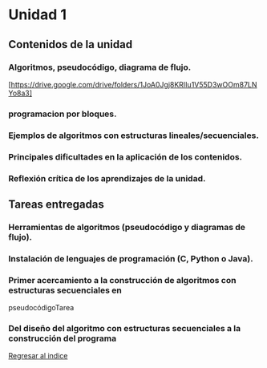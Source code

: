# Unidad 1
## Contenidos de la unidad
### Algoritmos, pseudocódigo, diagrama de flujo.

[https://drive.google.com/drive/folders/1JoA0Jgj8KRIIu1V55D3wOOm87LNYo8a3]

### programacion por bloques.


### Ejemplos de algoritmos con estructuras lineales/secuenciales.


### Principales dificultades en la aplicación de los contenidos.


### Reflexión crítica de los aprendizajes de la unidad.

## Tareas entregadas
### Herramientas de algoritmos (pseudocódigo y diagramas de flujo).


### Instalación de lenguajes de programación (C, Python o Java).


###  Primer acercamiento a la construcción de algoritmos con estructuras secuenciales en
pseudocódigoTarea


### Del diseño del algoritmo con estructuras secuenciales a la construcción del programa

[Regresar al indice](index.md)
